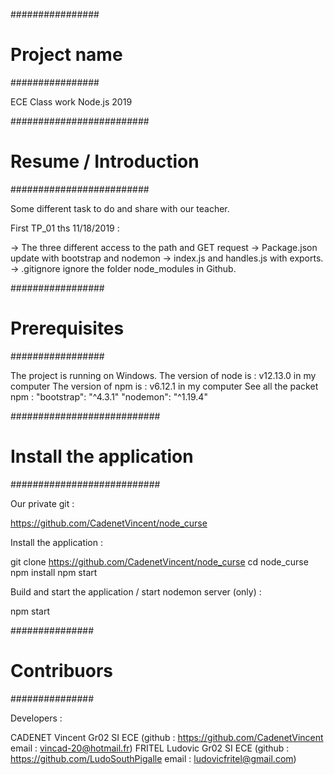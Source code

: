 ################
# Project name #
################

ECE Class work Node.js 2019

#########################
# Resume / Introduction #
#########################

Some different task to do and share with our teacher.

First TP_01 ths 11/18/2019 :

-> The three different access to the path and GET request
-> Package.json update with bootstrap and nodemon
-> index.js and handles.js with exports. 
-> .gitignore ignore the folder node_modules in Github.

#################
# Prerequisites #
#################

The project is running on Windows.
The version of node is : v12.13.0 in my computer
The version of npm is : v6.12.1 in my computer
See all the packet npm :
"bootstrap": "^4.3.1"
"nodemon": "^1.19.4"

###########################
# Install the application #
###########################

Our private git :

https://github.com/CadenetVincent/node_curse

Install the application :

git clone https://github.com/CadenetVincent/node_curse
cd node_curse
npm install
npm start

Build and start the application / start nodemon server (only) : 

npm start

###############
# Contribuors #
###############

Developers : 

CADENET Vincent Gr02 SI ECE (github : https://github.com/CadenetVincent email : vincad-20@hotmail.fr)
FRITEL Ludovic Gr02 SI ECE (github : https://github.com/LudoSouthPigalle email : ludovicfritel@gmail.com)



